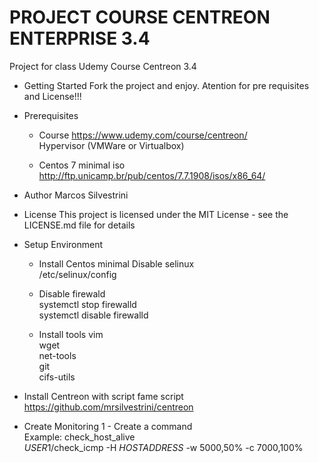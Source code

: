 # PROJECT COURSE CENTREON ENTERPRISE 3.4

Project for class Udemy Course Centreon 3.4

- Getting Started
  Fork the project and enjoy.
  Atention for pre requisites and License!!!

- Prerequisites

  - Course
    <https://www.udemy.com/course/centreon/>  
    Hypervisor (VMWare or Virtualbox)

  - Centos 7 minimal iso
    <http://ftp.unicamp.br/pub/centos/7.7.1908/isos/x86_64/>

- Author
  Marcos Silvestrini

- License
  This project is licensed under the MIT License - see the LICENSE.md file for details

- Setup Environment

  - Install Centos minimal
    Disable selinux  
     /etc/selinux/config

  - Disable firewald  
    systemctl stop firewalld  
    systemctl disable firewalld

  - Install tools
    vim  
    wget  
    net-tools  
    git  
    cifs-utils

- Install Centreon with script fame script
  <https://github.com/mrsilvestrini/centreon>

- Create Monitoring
  1 - Create a command  
  Example: check_host_alive  
  $USER1$/check_icmp -H $HOSTADDRESS$ -w 5000,50% -c 7000,100%
